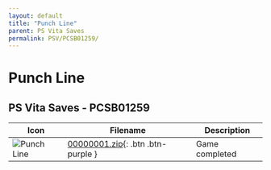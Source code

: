 ```yaml
---
layout: default
title: "Punch Line"
parent: PS Vita Saves
permalink: PSV/PCSB01259/
---
```

# Punch Line

## PS Vita Saves - PCSB01259

| Icon | Filename | Description |
|------|----------|-------------|
| ![Punch Line](https://github.com/bucanero/apollo-vita/raw/main/sce_sys/icon0.png) | [00000001.zip](00000001.zip){: .btn .btn-purple } | Game completed  |
